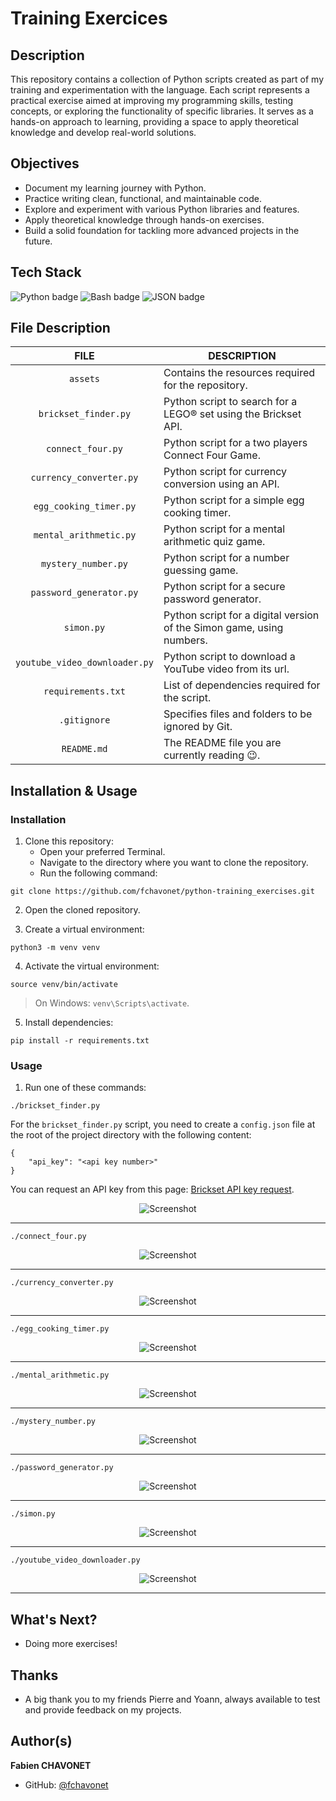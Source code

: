 # Training Exercices

## Description

This repository contains a collection of Python scripts created as part of my training and experimentation with the language. Each script represents a practical exercise aimed at improving my programming skills, testing concepts, or exploring the functionality of specific libraries. It serves as a hands-on approach to learning, providing a space to apply theoretical knowledge and develop real-world solutions.

## Objectives

- Document my learning journey with Python.
- Practice writing clean, functional, and maintainable code.
- Explore and experiment with various Python libraries and features.
- Apply theoretical knowledge through hands-on exercises.
- Build a solid foundation for tackling more advanced projects in the future.

## Tech Stack

![Python badge](https://img.shields.io/badge/PYTHON-3776ab?logo=python&logoColor=white&style=for-the-badge)
![Bash badge](https://img.shields.io/badge/BASH-4eaa25?logo=gnubash&logoColor=white&style=for-the-badge)
![JSON badge](https://img.shields.io/badge/JSON-000000?logo=json&logoColor=white&style=for-the-badge)

## File Description

| **FILE**                      | **DESCRIPTION**                                                       |
| :---------------------------: | --------------------------------------------------------------------- |
| `assets`                      | Contains the resources required for the repository.                   |
| `brickset_finder.py`          | Python script to search for a LEGO® set using the Brickset API.       |
| `connect_four.py`             | Python script for a two players Connect Four Game.                    |
| `currency_converter.py`       | Python script for currency conversion using an API.                   |
| `egg_cooking_timer.py`        | Python script for a simple egg cooking timer.                         |
| `mental_arithmetic.py`        | Python script for a mental arithmetic quiz game.                      |
| `mystery_number.py`           | Python script for a number guessing game.                             |
| `password_generator.py`       | Python script for a secure password generator.                        |
| `simon.py`                    | Python script for a digital version of the Simon game, using numbers. |
| `youtube_video_downloader.py` | Python script to download a YouTube video from its url.               |
| `requirements.txt`            | List of dependencies required for the script.                         |
| `.gitignore`                  | Specifies files and folders to be ignored by Git.                     |
| `README.md`                   | The README file you are currently reading 😉.                         |

## Installation & Usage

### Installation

1. Clone this repository:
    - Open your preferred Terminal.
    - Navigate to the directory where you want to clone the repository.
    - Run the following command:

```
git clone https://github.com/fchavonet/python-training_exercises.git
```

2. Open the cloned repository.

3. Create a virtual environment:

```
python3 -m venv venv
```

4. Activate the virtual environment:

```
source venv/bin/activate
```

> On Windows: `venv\Scripts\activate`.

5. Install dependencies:

```
pip install -r requirements.txt
```

### Usage

1. Run one of these commands:

```
./brickset_finder.py
```

For the `brickset_finder.py` script, you need to create a `config.json` file at the root of the project directory with the following content:

```
{
    "api_key": "<api key number>"
}
```

You can request an API key from this page: [Brickset API key request](https://brickset.com/tools/webservices/requestkey).

<p align="center">
    <img src="./assets/images/screenshot-brickset_finder.webp" alt="Screenshot">
</p>

---

```
./connect_four.py
```

<p align="center">
    <img src="./assets/images/screenshot-connect_four.webp" alt="Screenshot">
</p>

---

```
./currency_converter.py
```

<p align="center">
    <img src="./assets/images/screenshot-currency_converter.webp" alt="Screenshot">
</p>

---

```
./egg_cooking_timer.py
```

<p align="center">
    <img src="./assets/images/screenshot-egg_cooking_timer.webp" alt="Screenshot">
</p>

---

```
./mental_arithmetic.py
```

<p align="center">
    <img src="./assets/images/screenshot-mental_arithmetic.webp" alt="Screenshot">
</p>

---

```
./mystery_number.py
```

<p align="center">
    <img src="./assets/images/screenshot-mystery_number.webp" alt="Screenshot">
</p>

---

```
./password_generator.py
```

<p align="center">
    <img src="./assets/images/screenshot-password_generator.webp" alt="Screenshot">
</p>

---

```
./simon.py
```

<p align="center">
    <img src="./assets/images/screenshot-simon.webp" alt="Screenshot">
</p>

---

```
./youtube_video_downloader.py
```

<p align="center">
    <img src="./assets/images/screenshot-youtube_video_downloader.webp" alt="Screenshot">
</p>

---

## What's Next?

- Doing more exercises!

## Thanks

- A big thank you to my friends Pierre and Yoann, always available to test and provide feedback on my projects.

## Author(s)

**Fabien CHAVONET**
- GitHub: [@fchavonet](https://github.com/fchavonet)
